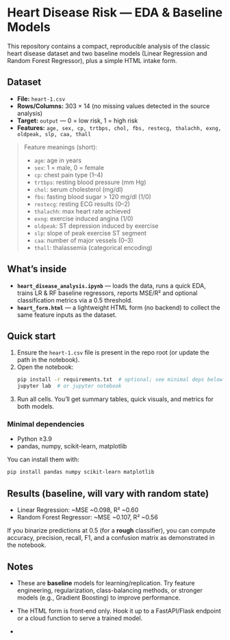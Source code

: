 # Heart Disease Risk — EDA & Baseline Models

This repository contains a compact, reproducible analysis of the classic heart disease dataset and two baseline models (Linear Regression and Random Forest Regressor), plus a simple HTML intake form.

## Dataset

- **File:** `heart-1.csv`
- **Rows/Columns:** 303 × 14 (no missing values detected in the source analysis)  
- **Target:** `output` — 0 = low risk, 1 = high risk  
- **Features:** `age, sex, cp, trtbps, chol, fbs, restecg, thalachh, exng, oldpeak, slp, caa, thall`

> Feature meanings (short):  
> - `age`: age in years  
> - `sex`: 1 = male, 0 = female  
> - `cp`: chest pain type (1–4)  
> - `trtbps`: resting blood pressure (mm Hg)  
> - `chol`: serum cholesterol (mg/dl)  
> - `fbs`: fasting blood sugar > 120 mg/dl (1/0)  
> - `restecg`: resting ECG results (0–2)  
> - `thalachh`: max heart rate achieved  
> - `exng`: exercise induced angina (1/0)  
> - `oldpeak`: ST depression induced by exercise  
> - `slp`: slope of peak exercise ST segment  
> - `caa`: number of major vessels (0–3)  
> - `thall`: thalassemia (categorical encoding)

## What’s inside

- **`heart_disease_analysis.ipynb`** — loads the data, runs a quick EDA, trains LR & RF baseline regressors, reports MSE/R² and optional classification metrics via a 0.5 threshold.
- **`heart_form.html`** — a lightweight HTML form (no backend) to collect the same feature inputs as the dataset.

## Quick start

1. Ensure the `heart-1.csv` file is present in the repo root (or update the path in the notebook).
2. Open the notebook:
   ```bash
   pip install -r requirements.txt  # optional; see minimal deps below
   jupyter lab  # or jupyter notebook
   ```
3. Run all cells. You’ll get summary tables, quick visuals, and metrics for both models.

### Minimal dependencies

- Python ≥3.9
- pandas, numpy, scikit-learn, matplotlib

You can install them with:
```bash
pip install pandas numpy scikit-learn matplotlib
```

## Results (baseline, will vary with random state)

- Linear Regression: ~MSE ~0.098, R² ~0.60  
- Random Forest Regressor: ~MSE ~0.107, R² ~0.56

If you binarize predictions at 0.5 (for a **rough** classifier), you can compute accuracy, precision, recall, F1, and a confusion matrix as demonstrated in the notebook.

## Notes

- These are **baseline** models for learning/replication. Try feature engineering, regularization, class-balancing methods, or stronger models (e.g., Gradient Boosting) to improve performance.
- The HTML form is front‑end only. Hook it up to a FastAPI/Flask endpoint or a cloud function to serve a trained model.

- 
